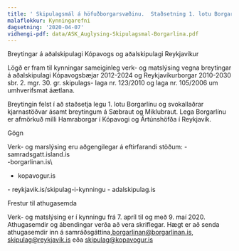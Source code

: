 ```yaml
---
title: ' Skipulagsmál á höfuðborgarsvæðinu.  Staðsetning 1. lotu Borgarlínu | Ártúnshöfði - Hamraborg'
malaflokkur: Kynningarefni
dagsetning: '2020-04-07'
vidhengi-pdf: data/ASK_Auglysing-Skipulagsmal-Borgarlina.pdf
---
```

Breytingar á aðalskipulagi Kópavogs og aðalskipulagi Reykjavíkur

Lögð er fram til kynningar sameiginleg verk- og matslýsing vegna breytingar á aðalskipulagi Kópavogsbæjar 2012-2024 og Reykjavíkurborgar 2010-2030 sbr. 2. mgr. 30. gr. skipulags- laga nr. 123/2010 og laga nr. 105/2006 um umhverifsmat áætlana.

Breytingin felst í að staðsetja legu 1. lotu Borgarlínu og svokallaðrar kjarnastöðvar ásamt breytingum á Sæbraut og Miklubraut. Lega Borgarlínu er afmörkuð milli Hamraborgar í Kópavogi og Ártúnshöfða í Reykjavík.

Gögn

Verk- og marslýsing eru aðgengilegar á eftirfarandi stöðum: - samradsgatt.island.is\
-borgarlinan.is\

* kopavogur.is

\- reykjavik.is/skipulag-i-kynningu - adalskipulag.is

Frestur til athugasemda

Verk- og matslýsing er í kynningu frá 7. apríl til og með 9. maí 2020. Athugasemdir og ábendingar verða að vera skriflegar. Hægt er að senda athugasemdir inn á samráðsgáttina,borgarlinan@borgarlinan.is, skipulag@reykjavik.is eða skipulag@kopavogur.is
